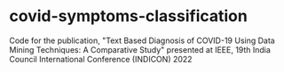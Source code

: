 # covid-symptoms-classification
Code for the publication, "Text Based Diagnosis of COVID-19 Using Data  Mining Techniques: A Comparative Study" presented at IEEE, 19th India Council International Conference (INDICON) 2022
